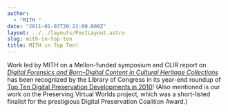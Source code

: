 ```yaml
---
author:
  - "MITH "
date: "2011-01-03T20:22:00.000Z"
layout: ../../layouts/PostLayout.astro
slug: mith-in-top-ten
title: MITH in Top Ten!
---
```


Work led by MITH on a Mellon-funded symposium and CLIR report on [_Digital Forensics and Born-Digital Content in Cultural Heritage Collections_](http://www.clir.org/pubs/abstract/pub149abst.html) has been recognized by the Library of Congress in its year-end roundup of [Top Ten Digital Preservation Developments in 2010](http://www.digitalpreservation.gov/news/2010/20101229news_article_top10stories.html)! (Also mentioned is our work on the Preserving Virtual Worlds project, which was a short-listed finalist for the prestigious Digital Preservation Coalition Award.)
